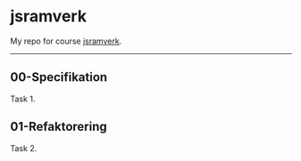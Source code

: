 # jsramverk

My repo for course [jsramverk](https://jsramverk.se/).

-----------------------------

## 00-Specifikation
Task 1. 

## 01-Refaktorering
Task 2.